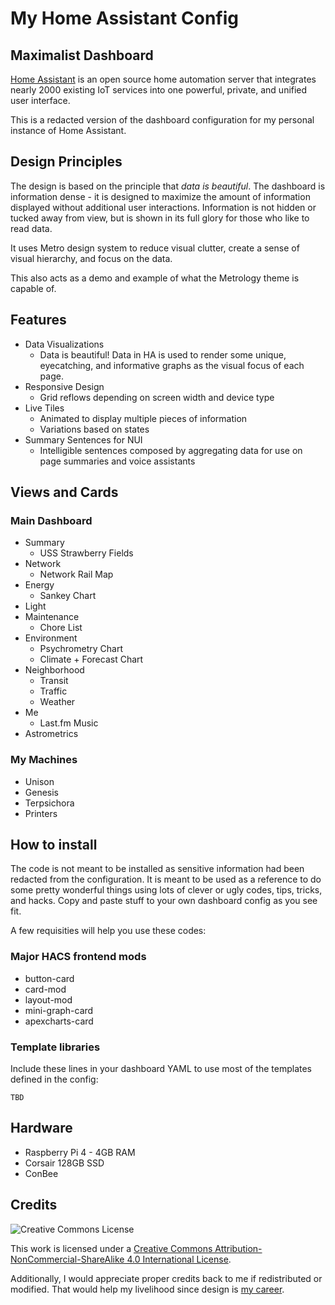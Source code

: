 # My Home Assistant Config

## Maximalist Dashboard

[Home Assistant](https://www.home-assistant.io/) is an open source home automation server that integrates nearly 2000 existing IoT services into one powerful, private, and unified user interface.

This is a redacted version of the dashboard configuration for my personal instance of Home Assistant.

## Design Principles

The design is based on the principle that *data is beautiful*. The dashboard is information dense - it is designed to maximize the amount of information displayed without additional user interactions. Information is not hidden or tucked away from view, but is shown in its full glory for those who like to read data.

It uses Metro design system to reduce visual clutter, create a sense of visual hierarchy, and focus on the data.

This also acts as a demo and example of what the Metrology theme is capable of.

## Features

- Data Visualizations
  - Data is beautiful! Data in HA is used to render some unique, eyecatching, and informative graphs as the visual focus of each page.
- Responsive Design
  - Grid reflows depending on screen width and device type
- Live Tiles
  - Animated to display multiple pieces of information
  - Variations based on states
- Summary Sentences for NUI
  - Intelligible sentences composed by aggregating data for use on page summaries and voice assistants

## Views and Cards

### Main Dashboard
- Summary
  - USS Strawberry Fields
- Network
  - Network Rail Map
- Energy
  - Sankey Chart
- Light
- Maintenance
  - Chore List
- Environment
  - Psychrometry Chart
  - Climate + Forecast Chart
- Neighborhood
  - Transit
  - Traffic
  - Weather
- Me
  - Last.fm Music
- Astrometrics

### My Machines
- Unison
- Genesis
- Terpsichora
- Printers


## How to install

The code is not meant to be installed as sensitive information had been redacted from the configuration. It is meant to be used as a reference to do some pretty wonderful things using lots of clever or ugly codes, tips, tricks, and hacks. Copy and paste stuff to your own dashboard config as you see fit.

A few requisities will help you use these codes:

### Major HACS frontend mods

- button-card
- card-mod
- layout-mod
- mini-graph-card
- apexcharts-card

### Template libraries

Include these lines in your dashboard YAML to use most of the templates defined in the config:

```
TBD

```

## Hardware

- Raspberry Pi 4 - 4GB RAM
- Corsair 128GB SSD
- ConBee

## Credits

![Creative Commons License](https://i.creativecommons.org/l/by-nc-sa/4.0/88x31.png)

This work is licensed under a [Creative Commons Attribution-NonCommercial-ShareAlike 4.0 International License](http://creativecommons.org/licenses/by-nc-sa/4.0/).

Additionally, I would appreciate proper credits back to me if redistributed or modified. That would help my livelihood since design is [my career](https://MadelenaMak.com).
